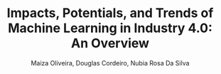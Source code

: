 ---
paperId: 29
author: Maiza Oliveira, Douglas Cordeiro, Nubia Rosa Da Silva
publicationauthor: Da Silva, N. R. et al
title: "Impacts, Potentials, and Trends of Machine Learning in Industry 4.0: An Overview"
pdf: --
poster: Poster_Nubia_DaSilva
alt: --
type: Poster
topic: Applications
subtopic: Machine Learning
link: 
conference: icml
year: 2020
tags: icml-2020
location: Virtual
---